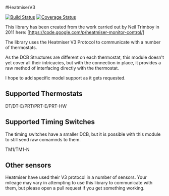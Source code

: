 #HeatmiserV3

[![Build Status](https://travis-ci.org/andylockran/heatmiserV3.svg?branch=master)](https://travis-ci.org/andylockran/heatmiserV3)
[![Coverage Status](https://coveralls.io/repos/github/andylockran/heatmiserV3/badge.svg?branch=working)](https://coveralls.io/github/andylockran/heatmiserV3?branch=working)

This library has been created from the work carried out by 
Neil Trimboy in 2011 here:
[https://code.google.com/p/heatmiser-monitor-control/]

The library uses the Heatmiser V3 Protocol to communicate 
with a number of thermostats.

As the DCB Structures are different on each thermostat, this
module doesn't yet cover all their intricacies, but with the
connection in place, it provides a raw method of interfacing
directly with the thermostat.

I hope to add specific model support as it gets requested.

## Supported Thermostats

DT/DT-E/PRT/PRT-E/PRT-HW

## Supported Timing Switches

The timing switches have a smaller DCB, but it is possible with
this module to still send raw comamnds to them.

TM1/TM1-N

## Other sensors

Heatmiser have used their V3 protocol in a number of sensors.
Your mileage may vary in attempting to use this library
to communicate with them, but please open a pull request if 
you get something working.
